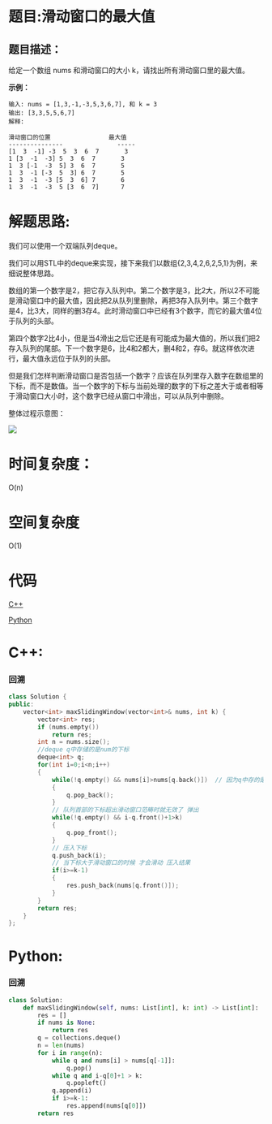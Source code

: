 # 题目:滑动窗口的最大值

## 题目描述：
给定一个数组 nums 和滑动窗口的大小 k，请找出所有滑动窗口里的最大值。
  
  **示例：**
  ```
输入: nums = [1,3,-1,-3,5,3,6,7], 和 k = 3
输出: [3,3,5,5,6,7] 
解释: 

  滑动窗口的位置                最大值
---------------               -----
[1  3  -1] -3  5  3  6  7       3
 1 [3  -1  -3] 5  3  6  7       3
 1  3 [-1  -3  5] 3  6  7       5
 1  3  -1 [-3  5  3] 6  7       5
 1  3  -1  -3 [5  3  6] 7       6
 1  3  -1  -3  5 [3  6  7]      7
  ```
  
# 解题思路:
我们可以使用一个双端队列deque。

我们可以用STL中的deque来实现，接下来我们以数组{2,3,4,2,6,2,5,1}为例，来细说整体思路。

数组的第一个数字是2，把它存入队列中。第二个数字是3，比2大，所以2不可能是滑动窗口中的最大值，因此把2从队列里删除，再把3存入队列中。第三个数字是4，比3大，同样的删3存4。此时滑动窗口中已经有3个数字，而它的最大值4位于队列的头部。

第四个数字2比4小，但是当4滑出之后它还是有可能成为最大值的，所以我们把2存入队列的尾部。下一个数字是6，比4和2都大，删4和2，存6。就这样依次进行，最大值永远位于队列的头部。

但是我们怎样判断滑动窗口是否包括一个数字？应该在队列里存入数字在数组里的下标，而不是数值。当一个数字的下标与当前处理的数字的下标之差大于或者相等于滑动窗口大小时，这个数字已经从窗口中滑出，可以从队列中删除。

整体过程示意图：

![](https://cuijiahua.com/wp-content/uploads/2018/02/basis_64_2.png)

# 时间复杂度：
O(n)
# 空间复杂度
 O(1)
# 代码

[C++](./MaxInSlidingWindow.cpp)

[Python](./MaxInSlidingWindow.py)

# C++: 
###  回溯
```c++
class Solution {
public:
    vector<int> maxSlidingWindow(vector<int>& nums, int k) {
        vector<int> res;
        if (nums.empty())
            return res;
        int n = nums.size();
        //deque q中存储的是num的下标
        deque<int> q;
        for(int i=0;i<n;i++)
        {
            while(!q.empty() && nums[i]>nums[q.back()])  // 因为q中存的是下标，如果当前nums[i]更大，就从后面弹出队列中比num[i]小的元素
            {
                q.pop_back();
            }
            // 队列首部的下标超出滑动窗口范畴时就无效了 弹出
            while(!q.empty() && i-q.front()+1>k)
            {
                q.pop_front();
            }
            // 压入下标
            q.push_back(i);
            // 当下标大于滑动窗口的时候 才会滑动 压入结果
            if(i>=k-1)
            {
                res.push_back(nums[q.front()]);
            }
        }
        return res;
    }
};
```
# Python:
###  回溯
```python
class Solution:
    def maxSlidingWindow(self, nums: List[int], k: int) -> List[int]:
        res = []
        if nums is None:
            return res
        q = collections.deque()
        n = len(nums)
        for i in range(n):
            while q and nums[i] > nums[q[-1]]:
                q.pop()
            while q and i-q[0]+1 > k:
                q.popleft()
            q.append(i)
            if i>=k-1:
                res.append(nums[q[0]])
        return res
```


